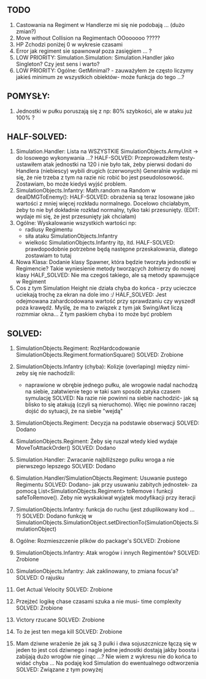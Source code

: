 ## TODO
1. Castowania na Regiment w Handlerze mi się nie podobają ... (dużo zmian?)
1. Move without Collision na Regimentach OOoooooo ?????
1. HP Zchodzi poniżej 0 w wykresie czasami
1. Error jak regiment sie spawnował poza zasięgiem ... ?
1. LOW PRIORITY: Simulation.Simulation: Simulation.Handler jako Singleton? Czy jest sens i warto?
1. LOW PRIORITY: Ogólne: GetMinimal? - zauważyłem że często liczymy jakieś minimum ze wszystkich obiektów- może funkcja do tego ...?


## POMYSŁY:
1. Jednostki w pułku poruszają się z np: 80% szybkości, ale w ataku już 100% ?




## HALF-SOLVED:
1. Simulation.Handler: Lista na WSZYSTKIE SimulationObjects.ArmyUnit -> do losowego wykonywania ...?
    HALF-SOLVED: Przeprowadziłem testy- ustawiłem atak jednostki na 120 i nie było tak, żeby pierwsi dodani do Handlera (niebiescy) wybili drugich (czerwonych)
        Generalnie wydaje mi się, że nie trzeba z tym na razie nic robić bo jest pseudolosowość. Zostawiam, bo może kiedyś wyjść problem.
1. SimulationObjects.Infantry: Math.random na Random w dealDMGToEnemy():
    HALF-SOLVED: obrażenia są teraz losowane jako wartości z mniej więcej rozkładu normalnego. Docelowo chciałabym, żeby to nie był dokładnie rozkład normalny, tylko taki przesunięty. (EDIT: wydaje mi się, że jest przesunięty jak chciałam)
1. Ogólne: Wyskalowanie wszystkich wartości np:
    - radiusy Regimentu
    - siła ataku SimulationObjects.Infantry
    - wielkośc SimulationObjects.Infantry itp, itd.
    HALF-SOLVED: prawdopodobnie potrzebne będą następne przeskalowania, dlatego zostawiam to tutaj
1. Nowa Klasa: Dodanie klasy Spawner, która będzie tworzyła jednostki w Regimencie? Takie wyniesienie metody tworzących żołnierzy do nowej klasy
    HALF_SOLVED: Nie ma czegoś takiego, ale są metody spawnujące w Regiment
1. Cos z tym Simulation Height nie działa chyba do końca - przy ucieczce uciekają trochę za ekran na dole imo :/
    HALF_SOLVED: Jest odejmowana zahardcodowana wartość przy sprawdzaniu czy wyszedł poza krawędź. Myślę, że ma to związek z tym jak Swing/Awt liczą rozmmiar okna... Z tym paskiem chyba i to może być problem

## SOLVED:


1. SimulationObjects.Regiment: RozHardcodowanie SimulationObjects.Regiment.formationSquare()
    SOLVED: Zrobione
1. SimulationObjects.Infantry (chyba): Kolizje (overlaping) między nimi- zeby się nie nachodzili:
	- naprawione w obrębie jednego pułku, ale wrogowie nadal nachodzą na siebie, załatwienie tego w taki sam sposób zatyka czasem symulację
	SOLVED: Na razie nie powinni na siebie nachodzić- jak są blisko to się atakują (czyli są nieruchomo). Więc nie powinno raczej dojść do sytuacji, że na siebie "wejdą"	
	
2. SimulationObjects.Regiment: Decyzja na podstawie obserwacji
    SOLVED: Dodano
3. SimulationObjects.Regiment: Żeby się ruszał wtedy kied wydaje MoveToAttackOrder()
    SOLVED: Dodano
4. Simulation.Handler: Zwracanie najblliższego pulku wroga a nie pierwszego lepszego
    SOLVED: Dodano
5. Simulation.Handler/SimulationObjects.Regiment: Usuwanie pustego Regimentu
    SOLVED: Dodano- jak przy usuwaniu zabitych jednostek- za pomocą List<SimulationObjects.Regiment> toRemove i funkcji safeToRemove(). Zeby nie wyskakiwał wyjątek modyfikacji przy iteracji
6. SimulationObjects.Infantry: funkcja do ruchu (jest zduplikowany kod ... ?)
    SOLVED: Dodano funkcję w SimulationObjects.SimulationObject.setDirectionTo(SimulationObjects.SimulationObject)
1. Ogólne: Rozmieszczenie plików do package's
    SOLVED: Zrobione
1. SimulationObjects.Infantry: Atak wrogów i innych Regimentów?
    SOLVED: Zrobione
1. SimulationObjects.Infantry: Jak zaklinowany, to zmiana focus'a?
    SOLVED: O rajuśku 
1. Get Actual Velocity
    SOLVED: Zrobione
1. Przejżeć logikę chase czasami szuka a nie musi- time complexity
    SOLVED: Zrobione
1. Victory rzucane
    SOLVED: Zrobione
1. To że jest ten mega kill
    SOLVED: Zrobione
1. Mam dziwne wrażenie że jak są 3 pulki i dwa sojuszcznicze łączą się w jeden to jest coś dziwnego i nagle jedne jednostki dostają jakby boosta i zabijają dużo wrogów nie ginąc ...?
Nie wiem z wykresu nie do końca to widać chyba ... Na podaję kod Simulation do ewentualnego odtworzenia
    SOLVED: Związane z tym powyżej
    
